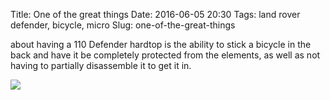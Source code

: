 Title: One of the great things
Date: 2016-06-05 20:30
Tags: land rover defender, bicycle, micro
Slug: one-of-the-great-things

about having a 110 Defender hardtop is the ability to stick a bicycle in the back and have it be completely protected from the elements, as well as not having to partially disassemble it to get it in.

<img src="/media/images/2016-06-05 bike.jpg" class="align-center" />
